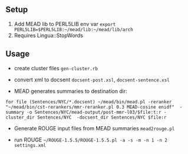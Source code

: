 ## Setup ##

1. Add MEAD lib to PERL5LIB env var `export PERL5LIB=$PERL5LIB:~/mead/lib:~/mead/lib/arch`
2. Requires Lingua::StopWords

## Usage ##

* create cluster files
`gen-cluster.rb`
* convert xml to docsent
`docsent-post.xsl`, `docsent-sentence.xsl`

* MEAD generates summaries to destination dir:
```
for file (Sentences/NYC/*.docsent) ~/mead/bin/mead.pl -reranker "~/mead/bin/cst-rerankers/mmr-reranker.pl 0.3 MEAD-cosine enidf"  -summary -o Sentences/NYC/mead-output/post-mmr-l03/$file:t:r -cluster_dir Sentences/NYC  -docsent_dir Sentences/NYC $file:r
```
* Generate ROUGE input files from MEAD summaries `mead2rouge.pl`

* run ROUGE
`~/ROUGE-1.5.5/ROUGE-1.5.5.pl -a -s -m -n 1 -n 2 settings.xml`